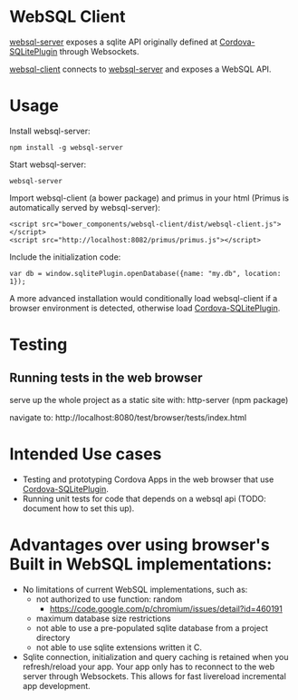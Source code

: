 # WebSQL Client

[websql-server](https://github.com/MetaMemoryT/websql-server) exposes a sqlite
API originally defined at
[Cordova-SQLitePlugin](https://github.com/brodysoft/Cordova-SQLitePlugin)
through Websockets.

[websql-client](https://github.com/MetaMemoryT/websql-client) connects to [websql-server](https://github.com/MetaMemoryT/websql-server)
and exposes a WebSQL API.

# Usage

Install websql-server:
```
npm install -g websql-server
```

Start websql-server:
```
websql-server
```

Import websql-client (a bower package) and primus in your html (Primus
is automatically served by websql-server):
```
<script src="bower_components/websql-client/dist/websql-client.js"></script>
<script src="http://localhost:8082/primus/primus.js"></script>
```

Include the initialization code:
```
var db = window.sqlitePlugin.openDatabase({name: "my.db", location: 1});
```

A more advanced installation would conditionally load websql-client if a browser
environment is detected, otherwise load
[Cordova-SQLitePlugin](https://github.com/brodysoft/Cordova-SQLitePlugin).

# Testing
## Running tests in the web browser
serve up the whole project as a static site with: http-server (npm package)

navigate to: http://localhost:8080/test/browser/tests/index.html

# Intended Use cases
- Testing and prototyping Cordova Apps in the web browser that use
[Cordova-SQLitePlugin](https://github.com/brodysoft/Cordova-SQLitePlugin).
- Running unit tests for code that depends on a websql api (TODO: document how
  to set this up).

# Advantages over using browser's Built in WebSQL implementations:
- No limitations of current WebSQL implementations, such as:
  - not authorized to use function: random
    - https://code.google.com/p/chromium/issues/detail?id=460191
  - maximum database size restrictions
  - not able to use a pre-populated sqlite database from a project directory
  - not able to use sqlite extensions written it C.
- Sqlite connection, initialization and query caching is retained when you
refresh/reload your app.  Your app only has to reconnect to the web server
through Websockets.  This allows for fast livereload incremental
app development.
